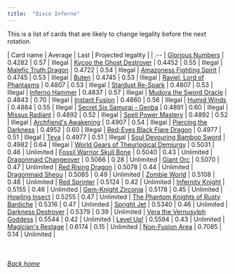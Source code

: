 ```yaml
---
title:  "Disco Inferno"
---
```


This is a list of cards that are likely to change legality before the next rotation.

| Card name | Average | Last | Projected legality |
| :-- |
[Glorious Numbers](https://db.ygoprodeck.com/card/?search=Glorious%20Numbers) | 0.4282 | 0.57 | Illegal |
[Kycoo the Ghost Destroyer](https://db.ygoprodeck.com/card/?search=Kycoo%20the%20Ghost%20Destroyer) | 0.4452 | 0.55 | Illegal |
[Malefic Truth Dragon](https://db.ygoprodeck.com/card/?search=Malefic%20Truth%20Dragon) | 0.4722 | 0.54 | Illegal |
[Amazoness Fighting Spirit](https://db.ygoprodeck.com/card/?search=Amazoness%20Fighting%20Spirit) | 0.4745 | 0.53 | Illegal |
[Buten](https://db.ygoprodeck.com/card/?search=Buten) | 0.4745 | 0.53 | Illegal |
[Raviel, Lord of Phantasms](https://db.ygoprodeck.com/card/?search=Raviel,%20Lord%20of%20Phantasms) | 0.4807 | 0.53 | Illegal |
[Stardust Re-Spark](https://db.ygoprodeck.com/card/?search=Stardust%20Re-Spark) | 0.4807 | 0.53 | Illegal |
[Inferno Hammer](https://db.ygoprodeck.com/card/?search=Inferno%20Hammer) | 0.4837 | 0.57 | Illegal |
[Mudora the Sword Oracle](https://db.ygoprodeck.com/card/?search=Mudora%20the%20Sword%20Oracle) | 0.4843 | 0.70 | Illegal |
[Instant Fusion](https://db.ygoprodeck.com/card/?search=Instant%20Fusion) | 0.4860 | 0.56 | Illegal |
[Humid Winds](https://db.ygoprodeck.com/card/?search=Humid%20Winds) | 0.4884 | 0.55 | Illegal |
[Secret Six Samurai - Genba](https://db.ygoprodeck.com/card/?search=Secret%20Six%20Samurai%20-%20Genba) | 0.4891 | 0.60 | Illegal |
[Missus Radiant](https://db.ygoprodeck.com/card/?search=Missus%20Radiant) | 0.4892 | 0.52 | Illegal |
[Spell Power Mastery](https://db.ygoprodeck.com/card/?search=Spell%20Power%20Mastery) | 0.4892 | 0.52 | Illegal |
[Archfiend's Awakening](https://db.ygoprodeck.com/card/?search=Archfiend's%20Awakening) | 0.4907 | 0.54 | Illegal |
[Piercing the Darkness](https://db.ygoprodeck.com/card/?search=Piercing%20the%20Darkness) | 0.4952 | 0.60 | Illegal |
[Red-Eyes Black Flare Dragon](https://db.ygoprodeck.com/card/?search=Red-Eyes%20Black%20Flare%20Dragon) | 0.4977 | 0.51 | Illegal |
[Teva](https://db.ygoprodeck.com/card/?search=Teva) | 0.4977 | 0.51 | Illegal |
[Soul Devouring Bamboo Sword](https://db.ygoprodeck.com/card/?search=Soul%20Devouring%20Bamboo%20Sword) | 0.4982 | 0.64 | Illegal |
[World Gears of Theurlogical Demiurgy](https://db.ygoprodeck.com/card/?search=World%20Gears%20of%20Theurlogical%20Demiurgy) | 0.5031 | 0.46 | Unlimited |
[Fossil Warrior Skull Bone](https://db.ygoprodeck.com/card/?search=Fossil%20Warrior%20Skull%20Bone) | 0.5040 | 0.43 | Unlimited |
[Dragonmaid Changeover](https://db.ygoprodeck.com/card/?search=Dragonmaid%20Changeover) | 0.5066 | 0.28 | Unlimited |
[Giant Orc](https://db.ygoprodeck.com/card/?search=Giant%20Orc) | 0.5070 | 0.47 | Unlimited |
[Red Rising Dragon](https://db.ygoprodeck.com/card/?search=Red%20Rising%20Dragon) | 0.5078 | 0.44 | Unlimited |
[Dragonmaid Sheou](https://db.ygoprodeck.com/card/?search=Dragonmaid%20Sheou) | 0.5085 | 0.49 | Unlimited |
[Zombie World](https://db.ygoprodeck.com/card/?search=Zombie%20World) | 0.5108 | 0.48 | Unlimited |
[Red Sprinter](https://db.ygoprodeck.com/card/?search=Red%20Sprinter) | 0.5124 | 0.42 | Unlimited |
[Infernity Knight](https://db.ygoprodeck.com/card/?search=Infernity%20Knight) | 0.5155 | 0.46 | Unlimited |
[Gem-Knight Zirconia](https://db.ygoprodeck.com/card/?search=Gem-Knight%20Zirconia) | 0.5178 | 0.45 | Unlimited |
[Howling Insect](https://db.ygoprodeck.com/card/?search=Howling%20Insect) | 0.5255 | 0.47 | Unlimited |
[The Phantom Knights of Rusty Bardiche](https://db.ygoprodeck.com/card/?search=The%20Phantom%20Knights%20of%20Rusty%20Bardiche) | 0.5316 | 0.47 | Unlimited |
[Spright Jet](https://db.ygoprodeck.com/card/?search=Spright%20Jet) | 0.5340 | 0.46 | Unlimited |
[Darkness Destroyer](https://db.ygoprodeck.com/card/?search=Darkness%20Destroyer) | 0.5379 | 0.39 | Unlimited |
[Vera the Vernusylph Goddess](https://db.ygoprodeck.com/card/?search=Vera%20the%20Vernusylph%20Goddess) | 0.5544 | 0.42 | Unlimited |
[Level Up!](https://db.ygoprodeck.com/card/?search=Level%20Up!) | 0.5594 | 0.43 | Unlimited |
[Magician's Restage](https://db.ygoprodeck.com/card/?search=Magician's%20Restage) | 0.6174 | 0.15 | Unlimited |
[Non-Fusion Area](https://db.ygoprodeck.com/card/?search=Non-Fusion%20Area) | 0.7085 | 0.14 | Unlimited |

<br>

###### [Back home](index)